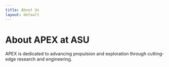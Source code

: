 ```yaml
---
title: About Us
layout: default
---
```

# About APEX at ASU
APEX is dedicated to advancing propulsion and exploration through cutting-edge research and engineering.
